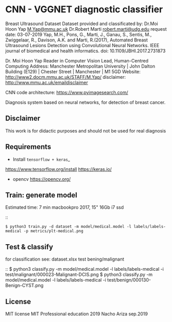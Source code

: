 CNN - VGGNET diagnostic classifier
==================================

Breast Ultrasound Dataset
Dataset provided and classificated by:
Dr.Moi Hoon Yap <M.Yap@mmu.ac.uk>
Dr.Robert Marti <robert.marti@udg.edu>
request date: 03-07-2019
Yap, M.H., Pons, G., Marti, J., Ganau, S., Sentis, M., Zwiggelaar, R., Davison, A.K. and Marti, R.(2017),
Automated Breast Ultrasound Lesions Detection using Convolutional Neural Networks.
IEEE journal of biomedical and health informatics. doi: 10.1109/JBHI.2017.2731873

Dr. Moi Hoon Yap
Reader in Computer Vision
Lead, Human-Centred Computing
Address:
Manchester Metropolitan University | John Dalton Building (E129) | Chester Street | Manchester | M1 5GD
Website: http://www2.docm.mmu.ac.uk/STAFF/M.Yap/
disclaimer: http://www.mmu.ac.uk/emaildisclaimer

CNN code architecture: https://www.pyimagesearch.com/

Diagnosis system based on neural networks, for detection of breast cancer.

Disclaimer
----------
This work is for didactic purposes and should not be used for real diagnosis


Requirements
--------------
-  Install `tensorflow + keras`_

https://www.tensorflow.org/install
https://keras.io/

-  opencv
https://opencv.org/



Train: generate model
---------------------
Estimated time: 7 min
macbookpro 2017, 15" 16Gb i7 ssd

::

    $ python3 train.py -d dataset -m model/medical.model -l labels/labels-medical -p metrics/plt-medical.png

Test & classify
---------------
for classification see: dataset.xlsx
test bening/malignant

::
    $ python3 classify.py -m model/medical.model -l labels/labels-medical -i test/malignant/000023-Malignant-DCIS.png
    $ python3 classify.py -m model/medical.model -l labels/labels-medical -i test/benign/000130-Benign-CYST.png


License
-------
MIT license
MIT Professional education 2019
Nacho Ariza sep.2019


